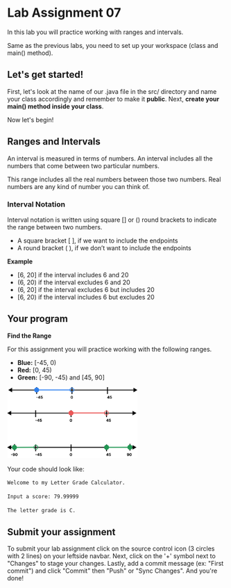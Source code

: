 # Lab Assignment 07

In this lab you will practice working with ranges and intervals.

Same as the previous labs, you need to set up your workspace (class and main() method).

## Let's get started!

First, let's look at the name of our .java file in the src/ directory and name your class accordingly and remember to make it **public**. Next, **create your main() method inside your class**.

Now let's begin!

## Ranges and Intervals

An interval is measured in terms of numbers. An interval includes all the numbers that come between two particular numbers.

This range includes all the real numbers between those two numbers. Real numbers are any kind of number you can think of. 

### Interval Notation

Interval notation is written using square [] or () round brackets to indicate the range between two numbers.

* A square bracket [ ], if we want to include the endpoints 
* A round bracket ( ), if we don’t want to include the endpoints

**Example**


* [6, 20] if the interval includes 6 and 20
* (6, 20) if the interval excludes 6 and 20 
* (6, 20] if the interval excludes 6 but includes 20
* [6, 20) if the interval includes 6 but excludes 20 



## Your program

**Find the Range**

For this assignment you will practice working with the following ranges.

* **Blue:** [-45, 0)
* **Red:** [0, 45)
* **Green:** [-90, -45) and [45, 90]

<img src="/img/Ranges.png" width="300">

Your code should look like:

```
Welcome to my Letter Grade Calculator.

Input a score: 79.99999

The letter grade is C.
```

## Submit your assignment

To submit your lab assignment click on the source control icon (3 circles with 2 lines) on your leftside navbar. Next, click on the '+' symbol next to "Changes" to stage your changes. Lastly, add a commit message (ex: "First commit") and click "Commit" then "Push" or "Sync Changes". And you're done!
